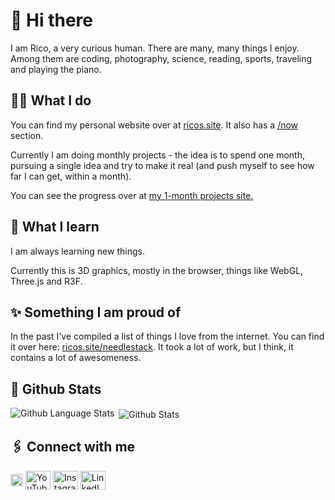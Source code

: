 # 👋 Hi there

I am Rico, a very curious human. There are many, many things I enjoy. Among them are coding, photography, science, reading, sports, traveling and playing the piano.

## 👨‍💻 What I do

You can find my personal website over at [ricos.site](https://ricos.site). It also has a [/now](https://ricos.site/now) section. 

Currently I am doing monthly projects - the idea is to spend one month, pursuing a single idea and try to make it real (and push myself to see how far I can get, within a month).

You can see the progress over at [my 1-month projects site.](https://ricos.site/1-month-projects)

## 📖 What I learn

I am always learning new things. 

Currently this is 3D graphics, mostly in the browser, things like WebGL, Three.js and R3F. 

## ✨ Something I am proud of

In the past I've compiled a list of things I love from the internet. You can find it over here: [ricos.site/needlestack](https://ricos.site/needlestack). It took a lot of work, but I think, it contains a lot of awesomeness. 

## 🌌 Github Stats

<p><img align="left" src="https://github-readme-stats.vercel.app/api/top-langs?username=trebeljahr&show_icons=true&locale=en&layout=compact" alt="Github Language Stats" /></p>

<p>&nbsp;<img align="center" src="https://github-readme-stats.vercel.app/api?username=trebeljahr&show_icons=true&locale=en" alt="Github Stats" /></p>


## 🖇️ Connect with me

<p align="left">
  <a href="https://twitter.com/ricotrebeljahr" target="blank"><img align="center" src="https://upload.wikimedia.org/wikipedia/commons/5/53/X_logo_2023_original.svg" alt="Twitter/X Logo" height="20" width="20" /></a>
  <a href="https://www.youtube.com/@ricotrebeljahr" target="blank"><img align="center" src="https://raw.githubusercontent.com/rahuldkjain/github-profile-readme-generator/master/src/images/icons/Social/youtube.svg" alt="YouTube logo" height="30" width="40" /></a>
  <a href="https://instagram.com/ricotrebeljahr" target="blank"><img align="center" src="https://raw.githubusercontent.com/rahuldkjain/github-profile-readme-generator/master/src/images/icons/Social/instagram.svg" alt="Instagram Logo" height="30" width="40" /></a>
  <a href="https://linkedin.com/in/trebeljahr" target="blank"><img align="center" src="https://raw.githubusercontent.com/rahuldkjain/github-profile-readme-generator/master/src/images/icons/Social/linked-in-alt.svg" alt="LinkedIn Logo" height="30" width="40" /></a>
</p>
